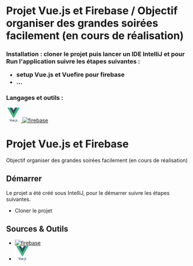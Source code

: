 <h1 align="left">Projet Vue.js et Firebase / Objectif organiser des grandes soirées facilement (en cours de réalisation)</h1>

<h3 align="left">Installation : cloner le projet puis lancer un IDE IntelliJ et pour Run l'application suivre les étapes suivantes :  

  - setup Vue.js et Vuefire pour firebase
  - ...
</h3>

<h3 align="left">Langages et outils :</h3>
<p align="left">
  <a href="https://vuejs.org/" target="_blank" rel="noreferrer"> <img src="https://raw.githubusercontent.com/devicons/devicon/master/icons/vuejs/vuejs-original-wordmark.svg" alt="vuejs" width="40" height="40"/> </a>
  <a href="https://firebase.google.com/" target="_blank" rel="noreferrer"> <img src="https://www.vectorlogo.zone/logos/firebase/firebase-icon.svg" alt="firebase" width="40" height="40"/> </a>
</p>

# Projet Vue.js et Firebase

Objectif organiser des grandes soirées facilement (en cours de réalisation)

## Démarrer

Le projet a été créé sous IntelliJ, pour le démarrer suivre les étapes suivantes.

- Cloner le projet

## Sources & Outils

- <a href="https://firebase.google.com/" target="_blank" rel="noreferrer"> <img src="https://www.vectorlogo.zone/logos/firebase/firebase-icon.svg" alt="firebase" width="40" height="40"/> </a>
- <a href="https://vuejs.org/" target="_blank" rel="noreferrer"> <img src="https://raw.githubusercontent.com/devicons/devicon/master/icons/vuejs/vuejs-original-wordmark.svg" alt="vuejs" width="40" height="40"/> </a>
